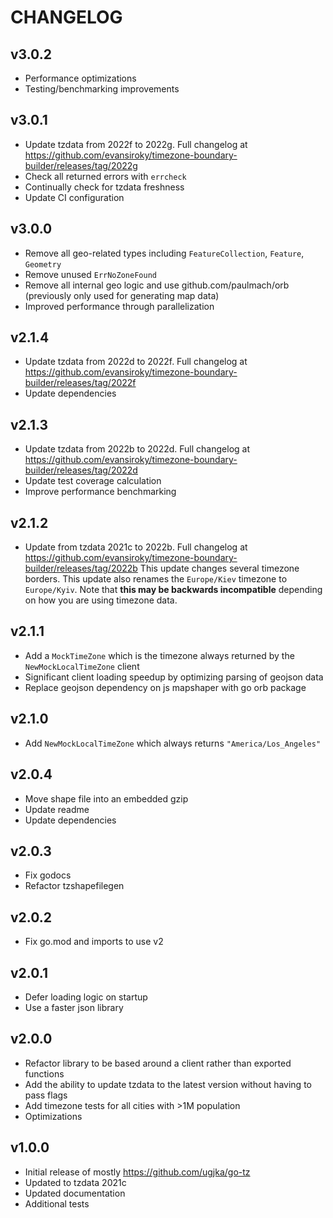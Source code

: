 CHANGELOG
=========

v3.0.2
------

 - Performance optimizations
 - Testing/benchmarking improvements


v3.0.1
------

 - Update tzdata from 2022f to 2022g.  Full changelog at https://github.com/evansiroky/timezone-boundary-builder/releases/tag/2022g
 - Check all returned errors with `errcheck`
 - Continually check for tzdata freshness
 - Update CI configuration


v3.0.0
------

 - Remove all geo-related types including `FeatureCollection`, `Feature`, `Geometry`
 - Remove unused `ErrNoZoneFound`
 - Remove all internal geo logic and use github.com/paulmach/orb (previously only used for generating map data)
 - Improved performance through parallelization


v2.1.4
------

 - Update tzdata from 2022d to 2022f.  Full changelog at https://github.com/evansiroky/timezone-boundary-builder/releases/tag/2022f
 - Update dependencies


v2.1.3
------

 - Update tzdata from 2022b to 2022d.  Full changelog at https://github.com/evansiroky/timezone-boundary-builder/releases/tag/2022d
 - Update test coverage calculation
 - Improve performance benchmarking


v2.1.2
------

 - Update from tzdata 2021c to 2022b.  Full changelog at https://github.com/evansiroky/timezone-boundary-builder/releases/tag/2022b
   This update changes several timezone borders.
   This update also renames the `Europe/Kiev` timezone to `Europe/Kyiv`.  Note that **this may be backwards incompatible** depending on how you are using timezone data.


v2.1.1
------

 - Add a `MockTimeZone` which is the timezone always returned by the `NewMockLocalTimeZone` client
 - Significant client loading speedup by optimizing parsing of geojson data
 - Replace geojson dependency on js mapshaper with go orb package


v2.1.0
------

 - Add `NewMockLocalTimeZone` which always returns `"America/Los_Angeles"`


v2.0.4
------

 - Move shape file into an embedded gzip
 - Update readme
 - Update dependencies


v2.0.3
------

 - Fix godocs
 - Refactor tzshapefilegen


v2.0.2
------

 - Fix go.mod and imports to use v2


v2.0.1
------

 - Defer loading logic on startup
 - Use a faster json library


v2.0.0
------

 - Refactor library to be based around a client rather than exported functions
 - Add the ability to update tzdata to the latest version without having to pass flags
 - Add timezone tests for all cities with >1M population
 - Optimizations


v1.0.0
------
 - Initial release of mostly https://github.com/ugjka/go-tz
 - Updated to tzdata 2021c
 - Updated documentation
 - Additional tests
